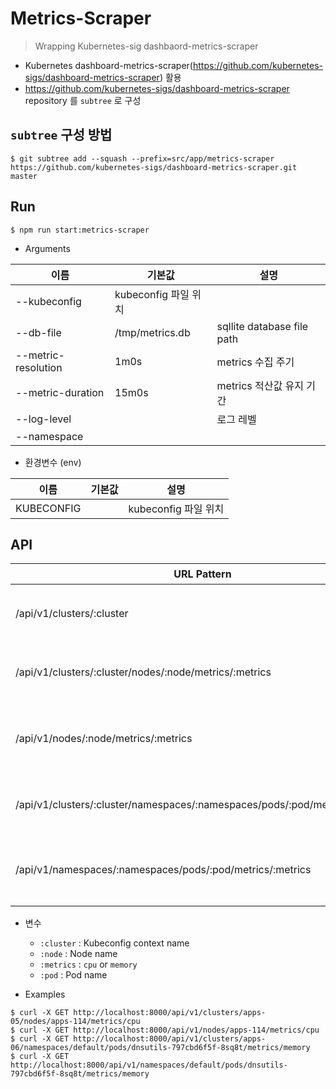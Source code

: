 # Metrics-Scraper
> Wrapping Kubernetes-sig dashbaord-metrics-scraper

* Kubernetes dashboard-metrics-scraper(https://github.com/kubernetes-sigs/dashboard-metrics-scraper) 활용
* https://github.com/kubernetes-sigs/dashboard-metrics-scraper repository 를  `subtree` 로 구성 


## `subtree` 구성 방법

```
$ git subtree add --squash --prefix=src/app/metrics-scraper https://github.com/kubernetes-sigs/dashboard-metrics-scraper.git master
```

## Run

```
$ npm run start:metrics-scraper
```

* Arguments

|이름                 |기본값               |설명                       |
|---                  |---                  |---                        |
|--kubeconfig         |kubeconfig 파일 위치 |                           |
|--db-file            |/tmp/metrics.db      |sqllite database file path |
|--metric-resolution  |1m0s                 |metrics 수집 주기          |
|--metric-duration    |15m0s                |metrics 적산값 유지 기간   |
|--log-level          |                     |로그 레벨                  |
|--namespace          |                     |                           |

* 환경변수 (env)

|이름       |기본값 |설명                 |
|---        |---    |---                  |
|KUBECONFIG |       |kubeconfig 파일 위치 |


## API

|URL Pattern                                                                  |Method |설명                               |
|---                                                                          |---    |---                                |
|/api/v1/clusters/:cluster                                                    |GET    |클러스터 summary metrics  조회     |
|/api/v1/clusters/:cluster/nodes/:node/metrics/:metrics                       |GET    |클러스터 Node metrics 조회         |
|/api/v1/nodes/:node/metrics/:metrics                                         |GET    |default 클러스터 노드 metrics 조회 |
|/api/v1/clusters/:cluster/namespaces/:namespaces/pods/:pod/metrics/:metrics  |GET    |클러스터 Pod metrics 조회          |
|/api/v1/namespaces/:namespaces/pods/:pod/metrics/:metrics                    |GET    |default 클러스터 Pod metrics 조회  |

* 변수
  * `:cluster` : Kubeconfig context name
  * `:node` :  Node name
  * `:metrics` : `cpu` or `memory`
  * `:pod` : Pod name

* Examples

```
$ curl -X GET http://localhost:8000/api/v1/clusters/apps-05/nodes/apps-114/metrics/cpu
$ curl -X GET http://localhost:8000/api/v1/nodes/apps-114/metrics/cpu
$ curl -X GET http://localhost:8000/api/v1/clusters/apps-06/namespaces/default/pods/dnsutils-797cbd6f5f-8sq8t/metrics/memory
$ curl -X GET http://localhost:8000/api/v1/namespaces/default/pods/dnsutils-797cbd6f5f-8sq8t/metrics/memory
```

